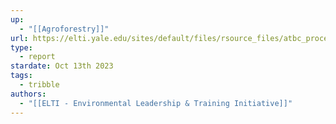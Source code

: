 ```yaml
---
up:
  - "[[Agroforestry]]"
url: https://elti.yale.edu/sites/default/files/rsource_files/atbc_proceedings_final_.pdf
type:
  - report
stardate: Oct 13th 2023
tags:
  - tribble
authors:
  - "[[ELTI - Environmental Leadership & Training Initiative]]"
---
```

